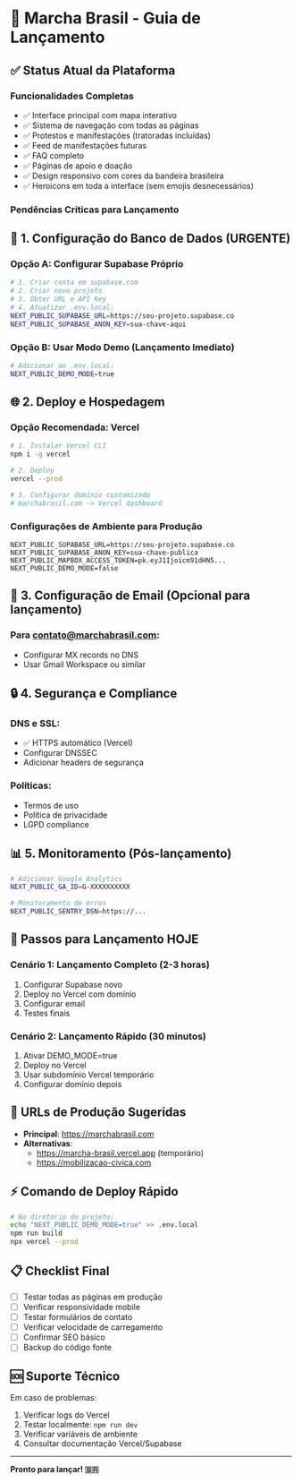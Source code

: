 # 🚀 Marcha Brasil - Guia de Lançamento

## ✅ Status Atual da Plataforma

### Funcionalidades Completas
- ✅ Interface principal com mapa interativo
- ✅ Sistema de navegação com todas as páginas
- ✅ Protestos e manifestações (tratoradas incluídas)
- ✅ Feed de manifestações futuras
- ✅ FAQ completo
- ✅ Páginas de apoio e doação
- ✅ Design responsivo com cores da bandeira brasileira
- ✅ Heroicons em toda a interface (sem emojis desnecessários)

### Pendências Críticas para Lançamento

## 🔧 1. Configuração do Banco de Dados (URGENTE)

### Opção A: Configurar Supabase Próprio
```bash
# 1. Criar conta em supabase.com
# 2. Criar novo projeto
# 3. Obter URL e API Key
# 4. Atualizar .env.local:
NEXT_PUBLIC_SUPABASE_URL=https://seu-projeto.supabase.co
NEXT_PUBLIC_SUPABASE_ANON_KEY=sua-chave-aqui
```

### Opção B: Usar Modo Demo (Lançamento Imediato)
```bash
# Adicionar ao .env.local:
NEXT_PUBLIC_DEMO_MODE=true
```

## 🌐 2. Deploy e Hospedagem

### Opção Recomendada: Vercel
```bash
# 1. Instalar Vercel CLI
npm i -g vercel

# 2. Deploy
vercel --prod

# 3. Configurar domínio customizado
# marchabrasil.com -> Vercel dashboard
```

### Configurações de Ambiente para Produção
```env
NEXT_PUBLIC_SUPABASE_URL=https://seu-projeto.supabase.co
NEXT_PUBLIC_SUPABASE_ANON_KEY=sua-chave-publica
NEXT_PUBLIC_MAPBOX_ACCESS_TOKEN=pk.eyJ1Ijoicm91dHN5...
NEXT_PUBLIC_DEMO_MODE=false
```

## 📧 3. Configuração de Email (Opcional para lançamento)

### Para contato@marchabrasil.com:
- Configurar MX records no DNS
- Usar Gmail Workspace ou similar

## 🔒 4. Segurança e Compliance

### DNS e SSL:
- ✅ HTTPS automático (Vercel)
- Configurar DNSSEC
- Adicionar headers de segurança

### Políticas:
- Termos de uso
- Política de privacidade
- LGPD compliance

## 📊 5. Monitoramento (Pós-lançamento)

```bash
# Adicionar Google Analytics
NEXT_PUBLIC_GA_ID=G-XXXXXXXXXX

# Monitoramento de erros
NEXT_PUBLIC_SENTRY_DSN=https://...
```

## 🚀 Passos para Lançamento HOJE

### Cenário 1: Lançamento Completo (2-3 horas)
1. Configurar Supabase novo
2. Deploy no Vercel com domínio
3. Configurar email
4. Testes finais

### Cenário 2: Lançamento Rápido (30 minutos)
1. Ativar DEMO_MODE=true
2. Deploy no Vercel
3. Usar subdomínio Vercel temporário
4. Configurar domínio depois

## 📱 URLs de Produção Sugeridas

- **Principal**: https://marchabrasil.com
- **Alternativas**: 
  - https://marcha-brasil.vercel.app (temporário)
  - https://mobilizacao-civica.com

## ⚡ Comando de Deploy Rápido

```bash
# No diretório do projeto:
echo "NEXT_PUBLIC_DEMO_MODE=true" >> .env.local
npm run build
npx vercel --prod
```

## 📋 Checklist Final

- [ ] Testar todas as páginas em produção
- [ ] Verificar responsividade mobile
- [ ] Testar formulários de contato
- [ ] Verificar velocidade de carregamento
- [ ] Confirmar SEO básico
- [ ] Backup do código fonte

## 🆘 Suporte Técnico

Em caso de problemas:
1. Verificar logs do Vercel
2. Testar localmente: `npm run dev`
3. Verificar variáveis de ambiente
4. Consultar documentação Vercel/Supabase

---

**Pronto para lançar! 🇧🇷**